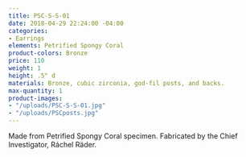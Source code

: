 ```yaml
---
title: PSC-S-S-01
date: 2018-04-29 22:24:00 -04:00
categories:
- Earrings
elements: Petrified Spongy Coral
product-colors: Bronze
price: 110
weight: 1
height: .5" d
materials: Bronze, cubic zirconia, god-fil posts, and backs.
max-quantity: 1
product-images:
- "/uploads/PSC-S-S-01.jpg"
- "/uploads/PSCposts.jpg"
---
```


Made from Petrified Spongy Coral specimen. Fabricated by the Chief Investigator, Ráchel Räder.